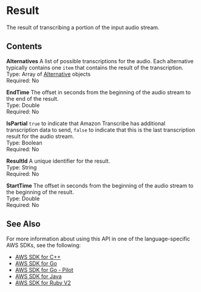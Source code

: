 # Result<a name="API_streaming_Result"></a>

The result of transcribing a portion of the input audio stream\. 

## Contents<a name="API_streaming_Result_Contents"></a>

 **Alternatives**   <a name="transcribe-Type-streaming_Result-Alternatives"></a>
A list of possible transcriptions for the audio\. Each alternative typically contains one `item` that contains the result of the transcription\.  
Type: Array of [Alternative](API_streaming_Alternative.md) objects  
Required: No

 **EndTime**   <a name="transcribe-Type-streaming_Result-EndTime"></a>
The offset in seconds from the beginning of the audio stream to the end of the result\.  
Type: Double  
Required: No

 **IsPartial**   <a name="transcribe-Type-streaming_Result-IsPartial"></a>
 `true` to indicate that Amazon Transcribe has additional transcription data to send, `false` to indicate that this is the last transcription result for the audio stream\.  
Type: Boolean  
Required: No

 **ResultId**   <a name="transcribe-Type-streaming_Result-ResultId"></a>
A unique identifier for the result\.   
Type: String  
Required: No

 **StartTime**   <a name="transcribe-Type-streaming_Result-StartTime"></a>
The offset in seconds from the beginning of the audio stream to the beginning of the result\.  
Type: Double  
Required: No

## See Also<a name="API_streaming_Result_SeeAlso"></a>

For more information about using this API in one of the language\-specific AWS SDKs, see the following:
+  [AWS SDK for C\+\+](https://docs.aws.amazon.com/goto/SdkForCpp/transcribe-streaming-2017-10-26/Result) 
+  [AWS SDK for Go](https://docs.aws.amazon.com/goto/SdkForGoV1/transcribe-streaming-2017-10-26/Result) 
+  [AWS SDK for Go \- Pilot](https://docs.aws.amazon.com/goto/SdkForGoPilot/transcribe-streaming-2017-10-26/Result) 
+  [AWS SDK for Java](https://docs.aws.amazon.com/goto/SdkForJava/transcribe-streaming-2017-10-26/Result) 
+  [AWS SDK for Ruby V2](https://docs.aws.amazon.com/goto/SdkForRubyV2/transcribe-streaming-2017-10-26/Result) 